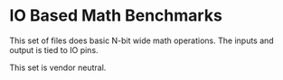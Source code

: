 # IO Based Math Benchmarks

This set of files does basic N-bit wide math operations.
The inputs and output is tied to IO pins.

This set is vendor neutral.
